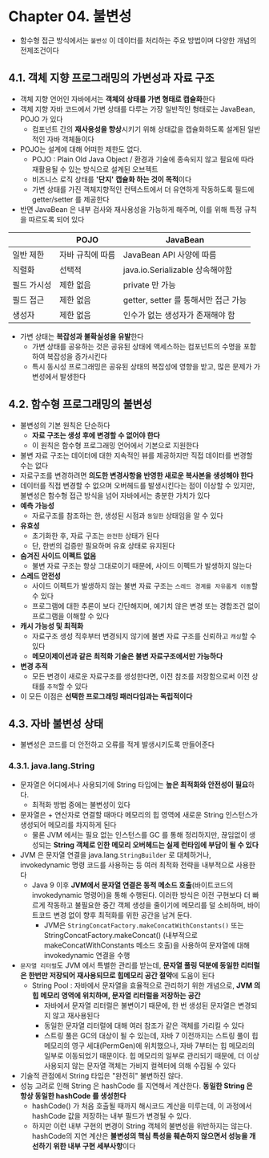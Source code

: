 # Chapter 04. 불변성
- 함수형 접근 방식에서는 `불변성` 이 데이터를 처리하는 주요 방법이며 다양한 개념의 전제조건이다

## 4.1. 객체 지향 프로그래밍의 가변성과 자료 구조
- 객체 지향 언어인 자바에서는 **객체의 상태를 가변 형태로 캡슐화**한다
- 객체 지향 자바 코드에서 가변 상태를 다루는 가장 일반적인 형태로는 JavaBean, POJO 가 있다
  - 컴포넌트 간의 **재사용성을 향상**시키기 위해 상태값을 캡슐화하도록 설계된 일반적인 자바 객체들이다
- POJO는 설계에 대해 어떠한 제한도 없다.
  - POJO : Plain Old Java Object / 환경과 기술에 종속되지 않고 필요에 따라 재활용될 수 있는 방식으로 설계된 오브젝트
  - 비즈니스 로직 상태를 **'단지' 캡슐화 하는 것이 목적**이다
  - 가변 상태를 가진 객체지향적인 컨텍스트에서 더 유연하게 작동하도록 필드에 getter/setter 를 제공한다
- 반면 JavaBean 은 내부 검사와 재사용성을 가능하게 해주며, 이를 위해 특정 규칙을 따르도록 되어 있다

| | POJO | JavaBean |
|---|------|---|
| 일반 제한 |자바 규칙에 따름|JavaBean API 사양에 따름|
| 직렬화 |선택적|java.io.Serializable 상속해야함|
| 필드 가시성 |제한 없음|private 만 가능|
| 필드 접근 |제한 없음|getter, setter 를 통해서만 접근 가능|
| 생성자 |제한 없음|인수가 없는 생성자가 존재해야 함|

- 가변 상태는 **복잡성과 불확실성을 유발**한다
  - 가변 상태를 공유하는 것은 공유된 상태에 액세스하는 컴포넌트의 수명을 포함하여 복잡성을 증가시킨다
  - 특시 동시성 프로그래밍은 공유된 상태의 복잡성에 영향을 받고, 많은 문제가 가변성에서 발생한다

## 4.2. 함수형 프로그래밍의 불변성
- 불변성의 기본 원칙은 단순하다
  - **자료 구조는 생성 후에 변경할 수 없어야 한다**
  - 이 원칙은 함수형 프로그래밍 언어에서 기본으로 지원한다
- 불변 자료 구조는 데이터에 대한 지속적인 뷰를 제공하지만 직접 데이터를 변경할 수는 없다
- 자료구조를 변경하려면 **의도한 변경사항을 반영한 새로운 복사본을 생성해야 한다**
- 데이터를 직접 변경할 수 없으며 오버헤드를 발생시킨다는 점이 이상할 수 있지만, 불변성은 함수형 접근 방식을 넘어 자바에서는 충분한 가치가 있다
- **예측 가능성**
  - 자료구조를 참조하는 한, 생성된 시점과 `동일한` 상태임을 알 수 있다
- **유효성**
  - 초기화한 후, 자료 구조는 `완전한` 상태가 된다
  - 단, 한번의 검증만 필요하며 유효 상태로 유지된다
- **숨겨진 사이드 이펙트 없음**
  - 불변 자료 구조는 항상 그대로이기 때문에, 사이드 이펙트가 발생하지 않는다
- **스레드 안전성**
  - 사이드 이펙트가 발생하지 않는 불변 자료 구조는 `스레드 경계를 자유롭게 이동`할 수 있다
  - 프로그램에 대한 추론이 보다 간단해지며, 예기치 않은 변경 또는 경합조건 없이 프로그램을 이해할 수 있다
- **캐시 가능성 및 최적화**
  - 자료구조 생성 직후부터 변경되지 않기에 불변 자료 구조를 신뢰하고 `캐싱`할 수 있다
  - **메모이제이션과 같은 최적화 기술은 불변 자료구조에서만 가능하다**
- **변경 추적**
  - 모든 변경이 새로운 자료구조를 생성한다면, 이전 참조를 저장함으로써 이전 상태를 `추적`할 수 있다
- 이 모든 이점은 **선택한 프로그래밍 패러다임과는 독립적이다**

## 4.3. 자바 불변성 상태
- 불변성은 코드를 더 안전하고 오류를 적게 발생시키도록 만들어준다

### 4.3.1. java.lang.String
- 문자열은 어디에서나 사용되기에 String 타입에는 **높은 최적화와 안전성이 필요**하다.
  - 최적화 방법 중에는 불변성이 있다
- 문자열은 + 연산자로 연결할 때마다 메모리의 힙 영역에 새로운 String 인스턴스가 생성되어 메모리를 차지하게 된다
  - 물론 JVM 에서는 필요 없는 인스턴스를 GC 를 통해 정리하지만, 끊임없이 생성되는 **String 객체로 인한 메모리 오버헤드는 실제 런타임에 부담이 될 수 있다**
- JVM 은 문자열 연결을 java.lang.`StringBuilder` 로 대체하거나, invokedynamic 명령 코드를 사용하는 등 여러 최적화 전략을 내부적으로 사용한다
  - Java 9 이후 **JVM에서 문자열 연결은 동적 메소드 호출**(바이트코드의 invokedynamic 명령어)을 통해 수행된다. 이러한 방식은 이전 구현보다 더 빠르게 작동하고 불필요한 중간 객체 생성을 줄이기에 메모리를 덜 소비하며, 바이트코드 변경 없이 향후 최적화를 위한 공간을 남겨 둔다.
    - JVM은 `StringConcatFactory.makeConcatWithConstants()` 또는 StringConcatFactory.makeConcat() (내부적으로 makeConcatWithConstants 메소드 호출)을 사용하여 문자열에 대해 invokedynamic 연결을 수행
- `문자열 리터럴`도 JVM 에서 특별한 관리를 받는데, **문자열 풀링 덕분에 동일한 리터럴은 한번만 저장되어 재사용되므로 힙메모리 공간 절약**에 도움이 된다
  - String Pool : 자바에서 문자열을 효율적으로 관리하기 위한 개념으로, **JVM 의 힙 메모리 영역에 위치하며, 문자열 리터럴을 저장하는 공간**
    - 자바에서 문자열 리터럴은 불변이기 때문에, 한 번 생성된 문자열은 변경되지 않고 재사용된다
    - 동일한 문자열 리터럴에 대해 여러 참조가 같은 객체를 가리킬 수 있다
    - 스트링 풀은 GC의 대상이 될 수 있는데, 자바 7 이전까지는 스트링 풀이 힙 메모리의 영구 세대(PermGen)에 위치했으나, 자바 7부터는 힙 메모리의 일부로 이동되었기 때문이다. 힙 메모리의 일부로 관리되기 때문에, 더 이상 사용되지 않는 문자열 객체는 가비지 컬렉터에 의해 수집될 수 있다
- 기술적 관점에서 String 타입은 "완전히" 불변하진 않다. 
- 성능 고려로 인해 String 은 hashCode 를 지연해서 계산한다. **동일한 String 은 항상 동일한 hashCode 를 생성한다**
  - hashCode() 가 처음 호출될 때까지 해시코드 계산을 미루는데, 이 과정에서 hashCode 값을 저장하는 내부 필드가 변경될 수 있다.
  - 하지만 이런 내부 구현의 변경이 String 객체의 불변성을 위반하지는 않는다. hashCode의 지연 계산은 **불변성의 핵심 특성을 훼손하지 않으면서 성능을 개선하기 위한 내부 구현 세부사항**이다